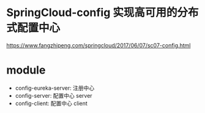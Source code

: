 # SpringCloud-config 实现高可用的分布式配置中心

https://www.fangzhipeng.com/springcloud/2017/06/07/sc07-config.html

# module

- config-eureka-server: 注册中心
- config-server: 配置中心 server
- config-client: 配置中心 client

